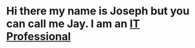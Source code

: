 <h1> Hi there my name is Joseph but you can call me Jay. I am an <a href="https://www.linkedin.com/in/joseph-valerio-8a0631260/">IT Professional</a>  </h1>
